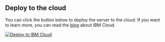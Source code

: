 ## Deploy to the cloud

You can click the button below to deploy the server to the cloud. If you want to learn more, you can read the [blog](https://medium.com/ibmdeveloperbr/o-que-e-a-ibm-cloud-e-como-subir-a-sua-primeira-aplicacao-na-nuvem-41bfd260a2b7) about IBM Cloud.

[![Deploy to IBM Cloud](https://cloud.ibm.com/devops/setup/deploy/button.png)](https://cloud.ibm.com/devops/setup/deploy?repository=https://github.com/Medouni/ibm-cf-symfony-starter)
